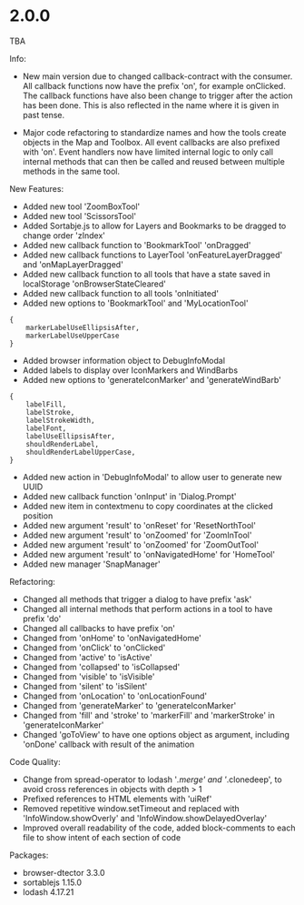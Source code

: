# 2.0.0
TBA

Info: 
- New main version due to changed callback-contract with the consumer. All callback functions now have the prefix 'on', for example onClicked. The callback functions have also been change to trigger after the action has been done. This is also reflected in the name where it is given in past tense. 

- Major code refactoring to standardize names and how the tools create objects in the Map and Toolbox. All event callbacks are also prefixed with 'on'. Event handlers now have limited internal logic to only call internal methods that can then be called and reused between multiple methods in the same tool.

New Features:
- Added new tool 'ZoomBoxTool'
- Added new tool 'ScissorsTool'
- Added Sortabje.js to allow for Layers and Bookmarks to be dragged to change order 'zIndex'
- Added new callback function to 'BookmarkTool' 'onDragged'
- Added new callback functions to LayerTool 'onFeatureLayerDragged' and 'onMapLayerDragged'
- Added new callback function to all tools that have a state saved in localStorage 'onBrowserStateCleared'
- Added new callback function to all tools 'onInitiated'
- Added new options to 'BookmarkTool' and 'MyLocationTool'
```
{
    markerLabelUseEllipsisAfter,
    markerLabelUseUpperCase
}
```
- Added browser information object to DebugInfoModal
- Added labels to display over IconMarkers and WindBarbs
- Added new options to 'generateIconMarker' and 'generateWindBarb'
```
{
    labelFill,
    labelStroke,
    labelStrokeWidth,
    labelFont,
    labelUseEllipsisAfter,
    shouldRenderLabel,
    shouldRenderLabelUpperCase,
}
```
- Added new action in 'DebugInfoModal' to allow user to generate new UUID
- Added new callback function 'onInput' in 'Dialog.Prompt'
- Added new item in contextmenu to copy coordinates at the clicked position
- Added new argument 'result' to 'onReset' for 'ResetNorthTool'
- Added new argument 'result' to 'onZoomed' for 'ZoomInTool'
- Added new argument 'result' to 'onZoomed' for 'ZoomOutTool'
- Added new argument 'result' to 'onNavigatedHome' for 'HomeTool'
- Added new manager 'SnapManager'

Refactoring:
- Changed all methods that trigger a dialog to have prefix 'ask'
- Changed all internal methods that perform actions in a tool to have prefix 'do'
- Changed all callbacks to have prefix 'on'
- Changed from 'onHome' to 'onNavigatedHome'
- Changed from 'onClick' to 'onClicked'
- Changed from 'active' to 'isActive'
- Changed from 'collapsed' to 'isCollapsed'
- Changed from 'visible' to 'isVisible'
- Changed from 'silent' to 'isSilent'
- Changed from 'onLocation' to 'onLocationFound'
- Changed from 'generateMarker' to 'generateIconMarker'
- Changed from 'fill' and 'stroke' to 'markerFill' and 'markerStroke' in 'generateIconMarker'
- Changed 'goToView' to have one options object as argument, including 'onDone' callback with result of the animation

Code Quality:
- Change from spread-operator to lodash '_.merge' and '_.clonedeep', to avoid cross references in objects with depth > 1
- Prefixed references to HTML elements with 'uiRef'
- Removed repetitive window.setTimeout and replaced with 'InfoWindow.showOverly' and 'InfoWindow.showDelayedOverlay'
- Improved overall readability of the code, added block-comments to each file to show intent of each section of code

Packages:
- browser-dtector 3.3.0
- sortablejs 1.15.0
- lodash 4.17.21